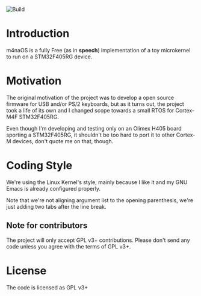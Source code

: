 ![Build](https://github.com/felipebalbi/m4naos/workflows/CMake/badge.svg)

# Introduction

m4naOS is a fully Free (as in **speech**) implementation of a toy
microkernel to run on a STM32F405RG device.

# Motivation

The original motivation of the project was to develop a open source
firmware for USB and/or PS/2 keyboards, but as it turns out, the
project took a life of its own and I changed scope towards a small
RTOS for Cortex-M4F STM32F405RG.

Even though I'm developing and testing only on an Olimex H405 board
sporting a STM32F405RG, it shouldn't be too hard to port it to other
Cortex-M devices, don't quote me on that, though.

# Coding Style

We're using the Linux Kernel's style, mainly because I like it and my GNU Emacs
is already configured properly.

Note that we're not aligning argument list to the opening parenthesis, we're
just adding two tabs after the line break.

## Note for contributors

The project will only accept GPL v3+ contributions. Please don't send any code
unless you agree with the terms of GPL v3+.

# License

The code is licensed as GPL v3+

[1]: http://www.coreboot.org/
[2]: https://libreboot.org/

